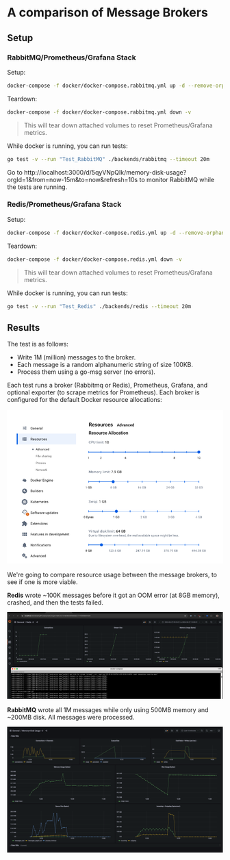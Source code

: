 # A comparison of Message Brokers

## Setup 

### RabbitMQ/Prometheus/Grafana Stack

Setup: 
```bash
docker-compose -f docker/docker-compose.rabbitmq.yml up -d --remove-orphans
```

Teardown:

```bash
docker-compose -f docker/docker-compose.rabbitmq.yml down -v
```

> This will tear down attached volumes to reset Prometheus/Grafana metrics.

While docker is running, you can run tests:
    
```bash
go test -v --run "Test_RabbitMQ" ./backends/rabbitmq --timeout 20m
```

Go to http://localhost:3000/d/5qyVNpQIk/memory-disk-usage?orgId=1&from=now-15m&to=now&refresh=10s
to monitor RabbitMQ while the tests are running.

### Redis/Prometheus/Grafana Stack

Setup:

```bash
docker-compose -f docker/docker-compose.redis.yml up -d --remove-orphans
```

Teardown:

```bash
docker-compose -f docker/docker-compose.redis.yml down -v
```

> This will tear down attached volumes to reset Prometheus/Grafana metrics.

While docker is running, you can run tests:
    
```bash
go test -v --run "Test_Redis" ./backends/redis --timeout 20m
```


## Results

The test is as follows:

* Write 1M (million) messages to the broker. 
* Each message is a random alphanumeric string of size 100KB.
* Process them using a go-msg server (no errors).

Each test runs a broker (Rabbitmq or Redis), Prometheus, Grafana, and optional exporter (to scrape metrics for Prometheus).
Each broker is configured for the default Docker resource allocations:

![](./results/docker-resource-allocation.png)

We're going to compare resource usage between the message brokers, to see if one is more viable.

**Redis** wrote ~100K messages before it got an OOM error (at 8GB memory), crashed, and then the tests failed.


![](./results/redis-test-results.png)

**RabbitMQ** wrote all 1M messages while only using 500MB memory and ~200MB disk.
All messages were processed.

![](./results/rabbitmq-test-results.png)
